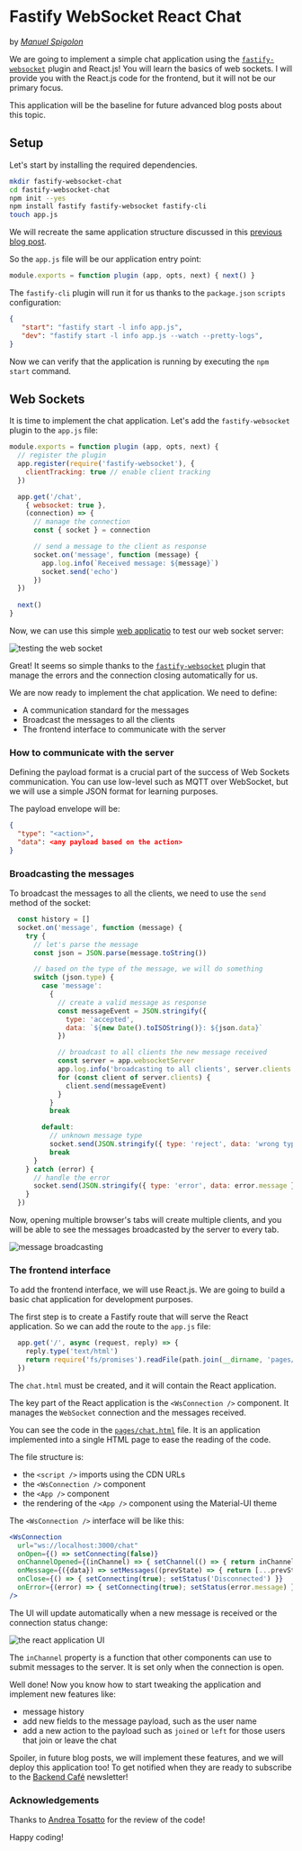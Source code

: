 
# Fastify WebSocket React Chat

by *[Manuel Spigolon](https://twitter.com/ManuEomm)*

We are going to implement a simple chat application using the [`fastify-websocket`](https://www.npmjs.com/package/fastify-websocket) plugin and React.js!
You will learn the basics of web sockets.
I will provide you with the React.js code for the frontend, but it will not be our primary focus.

This application will be the baseline for future advanced blog posts about this topic.

## Setup

Let's start by installing the required dependencies.

```sh
mkdir fastify-websocket-chat
cd fastify-websocket-chat
npm init --yes
npm install fastify fastify-websocket fastify-cli
touch app.js
```

We will recreate the same application structure discussed in this [previous blog post](https://backend.cafe/how-to-use-fastify-and-mongodb).

So the `app.js` file will be our application entry point:

```js
module.exports = function plugin (app, opts, next) { next() }
```

The `fastify-cli` plugin will run it for us thanks to the `package.json` `scripts` configuration:

```json
{
   "start": "fastify start -l info app.js",
   "dev": "fastify start -l info app.js --watch --pretty-logs",
}
```

Now we can verify that the application is running by executing the `npm start` command.

## Web Sockets

It is time to implement the chat application.
Let's add the `fastify-websocket` plugin to the `app.js` file:

```js
module.exports = function plugin (app, opts, next) {
  // register the plugin
  app.register(require('fastify-websocket'), {
    clientTracking: true // enable client tracking
  })

  app.get('/chat',
    { websocket: true },
    (connection) => {
      // manage the connection
      const { socket } = connection

      // send a message to the client as response
      socket.on('message', function (message) {
        app.log.info(`Received message: ${message}`)
        socket.send('echo')
      })
  })
  
  next()
}
```

Now, we can use this simple [web applicatio](http://livepersoninc.github.io/ws-test-page/) to test our web socket server:

![testing the web socket](./assets/ws-testing.png)

Great! It seems so simple thanks to the [`fastify-websocket`](https://www.npmjs.com/package/fastify-websocket) plugin that manage the errors and the connection closing automatically for us.

We are now ready to implement the chat application.
We need to define:

- A communication standard for the messages
- Broadcast the messages to all the clients
- The frontend interface to communicate with the server

### How to communicate with the server

Defining the payload format is a crucial part of the success of Web Sockets communication.
You can use low-level such as MQTT over WebSocket, but we will use a simple JSON format for learning purposes.

The payload envelope will be:

```json
{
  "type": "<action>",
  "data": <any payload based on the action>
}
```

### Broadcasting the messages

To broadcast the messages to all the clients, we need to use the `send` method of the socket:

```js
  const history = []
  socket.on('message', function (message) {
    try {
      // let's parse the message
      const json = JSON.parse(message.toString())

      // based on the type of the message, we will do something
      switch (json.type) {
        case 'message':
          {
            // create a valid message as response
            const messageEvent = JSON.stringify({
              type: 'accepted',
              data: `${new Date().toISOString()}: ${json.data}`
            })

            // broadcast to all clients the new message received
            const server = app.websocketServer
            app.log.info('broadcasting to all clients', server.clients.size)
            for (const client of server.clients) {
              client.send(messageEvent)
            }
          }
          break

        default:
          // unknown message type
          socket.send(JSON.stringify({ type: 'reject', data: 'wrong type' }))
          break
      }
    } catch (error) {
      // handle the error
      socket.send(JSON.stringify({ type: 'error', data: error.message }))
    }
  })
```

Now, opening multiple browser's tabs will create multiple clients, and you will be able to see the messages broadcasted by the server to every tab.

![message broadcasting](./assets/ws-broadcast.png)

### The frontend interface

To add the frontend interface, we will use React.js.
We are going to build a basic chat application for development purposes.

The first step is to create a Fastify route that will serve the React application.
So we can add the route to the `app.js` file:

```js
  app.get('/', async (request, reply) => {
    reply.type('text/html')
    return require('fs/promises').readFile(path.join(__dirname, 'pages/chat.html'))
  })
```

The `chat.html` must be created, and it will contain the React application.

The key part of the React application is the `<WsConnection />` component.
It manages the `WebSocket` connection and the messages received.

You can see the code in the [`pages/chat.html`](https://github.com/Eomm/fastify-websocket-chat) file.
It is an application implemented into a single HTML page to ease the reading of the code.

The file structure is:

- the `<script />` imports using the CDN URLs
- the `<WsConnection />` component
- the `<App />` component
- the rendering of the `<App />` component using the Material-UI theme

The `<WsConnection />` interface will be like this:

```jsx
<WsConnection
  url="ws://localhost:3000/chat"
  onOpen={() => setConnecting(false)}
  onChannelOpened={(inChannel) => { setChannel(() => { return inChannel }) }}
  onMessage={({data}) => setMessages((prevState) => { return [...prevState, data] })}
  onClose={() => { setConnecting(true); setStatus('Disconnected') }}
  onError={(error) => { setConnecting(true); setStatus(error.message) }}
/>
```

The UI will update automatically when a new message is received or the connection status change:

![the react application UI](./assets/ws-react-app.png)

The `inChannel` property is a function that other components can use to submit messages to the server.
It is set only when the connection is open.

Well done!
Now you know how to start tweaking the application and implement new features like:

- message history
- add new fields to the message payload, such as the user name
- add a new action to the payload such as `joined` or `left` for those users that join or leave the chat

Spoiler, in future blog posts, we will implement these features, and we will deploy this application too!
To get notified when they are ready to subscribe to the [Backend Café](https://backend.cafe/) newsletter!

### Acknowledgements

Thanks to [Andrea Tosatto](https://github.com/andtos90) for the review of the code!

Happy coding!
